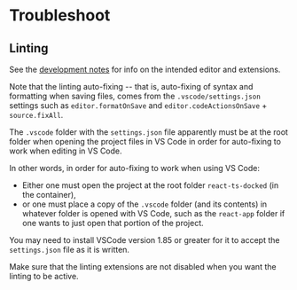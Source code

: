 # Troubleshoot

## Linting

See the [development notes](./Development.md) for info on the intended editor
and extensions.

Note that the linting auto-fixing -- that is, auto-fixing of syntax and
formatting when saving files, comes from the `.vscode/settings.json` settings
such as `editor.formatOnSave` and `editor.codeActionsOnSave` + `source.fixAll`.

The `.vscode` folder with the `settings.json` file apparently must be at the
root folder when opening the project files in VS Code in order for auto-fixing
to work when editing in VS Code.

In other words, in order for auto-fixing to work when using VS Code:

* Either one must open the project at the root folder `react-ts-docked` (in the
  container),
* or one must place a copy of the `.vscode` folder (and its contents) in
  whatever folder is opened with VS Code, such as the `react-app` folder if one
  wants to just open that portion of the project.

You may need to install VSCode version 1.85 or greater for it to accept the
`settings.json` file as it is written.

Make sure that the linting extensions are not disabled when you want the linting
to be active.
